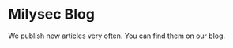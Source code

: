 # Milysec Blog

We publish new articles very often. You can find them on our [blog](https://blog.milysec.com).

